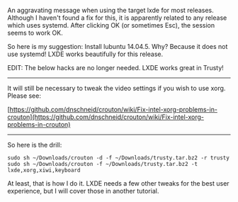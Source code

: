 An aggravating message when using the target lxde for most releases. Although I haven't found a fix for this, it is apparently related to any release which uses systemd. After clicking OK (or sometimes Esc), the session seems to work OK.

So here is my suggestion: Install lubuntu 14.04.5. Why? Because it does not use systemd! LXDE works beautifully for this release.

EDIT: The below hacks are no longer needed. LXDE works great in Trusty!


***

It will still be necessary to tweak the video settings if you wish to use xorg. Please see:  

[https://github.com/dnschneid/crouton/wiki/Fix-intel-xorg-problems-in-crouton](https://github.com/dnschneid/crouton/wiki/Fix-intel-xorg-problems-in-crouton)


***


So here is the drill:

    sudo sh ~/Downloads/crouton -d -f ~/Downloads/trusty.tar.bz2 -r trusty  
    sudo sh ~/Downloads/crouton -f ~/Downloads/trusty.tar.bz2 -t lxde,xorg,xiwi,keyboard

At least, that is how I do it. LXDE needs a few other tweaks for the best user experience, but I will cover those in another tutorial.